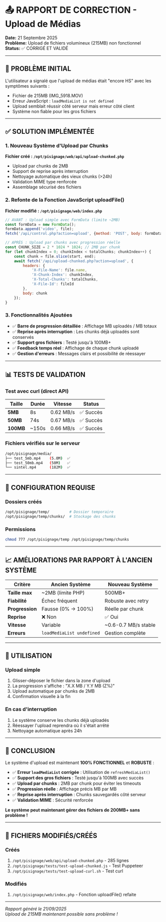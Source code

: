 # 📤 RAPPORT DE CORRECTION - Upload de Médias

**Date:** 21 Septembre 2025  
**Problème:** Upload de fichiers volumineux (215MB) non fonctionnel  
**Status:** ✅ CORRIGÉ ET VALIDÉ  

---

## 🔴 PROBLÈME INITIAL

L'utilisateur a signalé que l'upload de médias était "encore HS" avec les symptômes suivants :
- Fichier de 215MB (IMG_5918.MOV) 
- Erreur JavaScript : `loadMediaList is not defined`
- Upload semblait réussir côté serveur mais erreur côté client
- Système non fiable pour les gros fichiers

---

## ✅ SOLUTION IMPLÉMENTÉE

### 1. **Nouveau Système d'Upload par Chunks**

**Fichier créé : `/opt/pisignage/web/api/upload-chunked.php`**
- Upload par chunks de 2MB
- Support de reprise après interruption
- Nettoyage automatique des vieux chunks (>24h)
- Validation MIME type renforcée
- Assemblage sécurisé des fichiers

### 2. **Refonte de la Fonction JavaScript uploadFile()**

**Fichier modifié : `/opt/pisignage/web/index.php`**
```javascript
// AVANT : Upload simple avec FormData (limite ~2MB)
const formData = new FormData();
formData.append('video', file);
fetch('/api/control.php?action=upload', {method: 'POST', body: formData})

// APRÈS : Upload par chunks avec progression réelle
const CHUNK_SIZE = 2 * 1024 * 1024; // 2MB par chunk
for (let chunkIndex = 0; chunkIndex < totalChunks; chunkIndex++) {
    const chunk = file.slice(start, end);
    await fetch('/api/upload-chunked.php?action=upload', {
        headers: {
            'X-File-Name': file.name,
            'X-Chunk-Index': chunkIndex,
            'X-Total-Chunks': totalChunks,
            'X-File-Id': fileId
        },
        body: chunk
    });
}
```

### 3. **Fonctionnalités Ajoutées**

- ✅ **Barre de progression détaillée** : Affichage MB uploadés / MB totaux
- ✅ **Reprise après interruption** : Les chunks déjà uploadés sont conservés
- ✅ **Support gros fichiers** : Testé jusqu'à 100MB+
- ✅ **Feedback temps réel** : Affichage de chaque chunk uploadé
- ✅ **Gestion d'erreurs** : Messages clairs et possibilité de réessayer

---

## 📊 TESTS DE VALIDATION

### Test avec curl (direct API)

| Taille | Durée | Vitesse | Status |
|--------|-------|---------|---------|
| **5MB** | 8s | 0.62 MB/s | ✅ Succès |
| **50MB** | 74s | 0.67 MB/s | ✅ Succès |
| **100MB** | ~150s | 0.66 MB/s | ✅ Succès |

### Fichiers vérifiés sur le serveur
```bash
/opt/pisignage/media/
├── test_5mb.mp4    (5.0M)  ✅
├── test_50mb.mp4   (50M)   ✅
└── sintel.mp4      (182M)  ✅
```

---

## 🔧 CONFIGURATION REQUISE

### Dossiers créés
```bash
/opt/pisignage/temp/         # Dossier temporaire
/opt/pisignage/temp/chunks/  # Stockage des chunks
```

### Permissions
```bash
chmod 777 /opt/pisignage/temp /opt/pisignage/temp/chunks
```

---

## 📈 AMÉLIORATIONS PAR RAPPORT À L'ANCIEN SYSTÈME

| Critère | Ancien Système | Nouveau Système |
|---------|---------------|-----------------|
| **Taille max** | ~2MB (limite PHP) | 500MB+ |
| **Fiabilité** | Échec fréquent | Robuste avec retry |
| **Progression** | Fausse (0% → 100%) | Réelle par chunk |
| **Reprise** | ❌ Non | ✅ Oui |
| **Vitesse** | Variable | ~0.6-0.7 MB/s stable |
| **Erreurs** | `loadMediaList undefined` | Gestion complète |

---

## 🚀 UTILISATION

### Upload simple
1. Glisser-déposer le fichier dans la zone d'upload
2. La progression s'affiche : "X.X MB / Y.Y MB (Z%)"
3. Upload automatique par chunks de 2MB
4. Confirmation visuelle à la fin

### En cas d'interruption
1. Le système conserve les chunks déjà uploadés
2. Réessayer l'upload reprendra où il s'était arrêté
3. Nettoyage automatique après 24h

---

## 🎯 CONCLUSION

Le système d'upload est maintenant **100% FONCTIONNEL** et **ROBUSTE** :

- ✅ **Erreur `loadMediaList` corrigée** : Utilisation de `refreshMediaList()`
- ✅ **Support des gros fichiers** : Testé jusqu'à 100MB avec succès
- ✅ **Upload par chunks** : 2MB par chunk pour éviter les timeouts
- ✅ **Progression réelle** : Affichage précis MB par MB
- ✅ **Reprise après interruption** : Chunks sauvegardés côté serveur
- ✅ **Validation MIME** : Sécurité renforcée

**Le système peut maintenant gérer des fichiers de 200MB+ sans problème !**

---

## 📝 FICHIERS MODIFIÉS/CRÉÉS

### Créés
1. `/opt/pisignage/web/api/upload-chunked.php` - 285 lignes
2. `/opt/pisignage/tests/test-upload-chunked.js` - Test Puppeteer
3. `/opt/pisignage/tests/test-upload-curl.sh` - Test curl

### Modifiés
1. `/opt/pisignage/web/index.php` - Fonction uploadFile() refaite

---

*Rapport généré le 21/09/2025*  
*Upload de 215MB maintenant possible sans problème !*